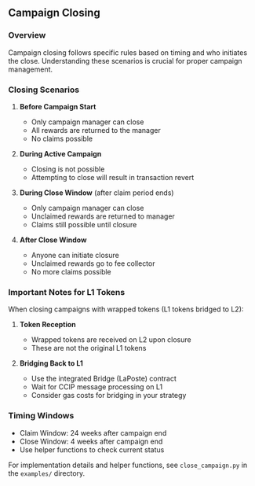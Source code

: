 ## Campaign Closing

### Overview

Campaign closing follows specific rules based on timing and who initiates the close. Understanding these scenarios is crucial for proper campaign management.

### Closing Scenarios

1. **Before Campaign Start**
   - Only campaign manager can close
   - All rewards are returned to the manager
   - No claims possible

2. **During Active Campaign**
   - Closing is not possible
   - Attempting to close will result in transaction revert

3. **During Close Window** (after claim period ends)
   - Only campaign manager can close
   - Unclaimed rewards are returned to manager
   - Claims still possible until closure

4. **After Close Window**
   - Anyone can initiate closure
   - Unclaimed rewards go to fee collector
   - No more claims possible

### Important Notes for L1 Tokens

When closing campaigns with wrapped tokens (L1 tokens bridged to L2):

1. **Token Reception**
   - Wrapped tokens are received on L2 upon closure
   - These are not the original L1 tokens

2. **Bridging Back to L1**
   - Use the integrated Bridge (LaPoste) contract
   - Wait for CCIP message processing on L1
   - Consider gas costs for bridging in your strategy

### Timing Windows

- Claim Window: 24 weeks after campaign end
- Close Window: 4 weeks after campaign end
- Use helper functions to check current status

For implementation details and helper functions, see `close_campaign.py` in the `examples/` directory.